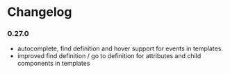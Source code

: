 # Changelog

### 0.27.0

- autocomplete, find definition and hover support for events in templates.
- improved find definition / go to definition for attributes and child components in templates
